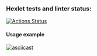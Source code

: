 ### Hexlet tests and linter status:

[![Actions Status](https://github.com/ntym08/frontend-project-lvl2/workflows/hexlet-check/badge.svg)](https://github.com/ntym08/frontend-project-lvl2/actions)

#### Usage example

[![asciicast](https://asciinema.org/a/437349.svg)](https://asciinema.org/a/437349)

